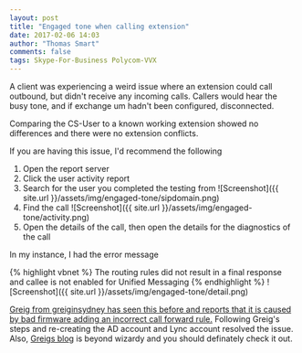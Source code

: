 ```yaml
---
layout: post
title: "Engaged tone when calling extension"
date: 2017-02-06 14:03
author: "Thomas Smart"
comments: false
tags: Skype-For-Business Polycom-VVX
---
```

A client was experiencing a weird issue where an extension could call outbound, but didn't receive any incoming calls. Callers would hear the busy tone, and if exchange um hadn't been configured, disconnected.

Comparing the CS-User to a known working extension showed no differences and there were no extension conflicts.

If you are having this issue, I'd recommend the following

1. Open the report server
2. Click the user activity report
3. Search for the user you completed the testing from ![Screenshot]({{ site.url }}/assets/img/engaged-tone/sipdomain.png)
4. Find the call  ![Screenshot]({{ site.url }}/assets/img/engaged-tone/activity.png)
5. Open the details of the call, then open the details for the diagnostics of the call

In my instance, I had the error message

{% highlight vbnet %}
The routing rules did not result in a final response and callee is not enabled for Unified Messaging
{% endhighlight %}
![Screenshot]({{ site.url }}/assets/img/engaged-tone/detail.png)

[Greig from greiginsydney has seen this before and reports that it is caused by bad firmware adding an incorrect call forward rule.](https://greiginsydney.com/polycom-vvx-gives-sip480-cant-be-called/) Following Greig's steps and re-creating the AD account and Lync account resolved the issue.
Also, [Greigs blog](https://greiginsydney.com) is beyond wizardy and you should definately check it out.

